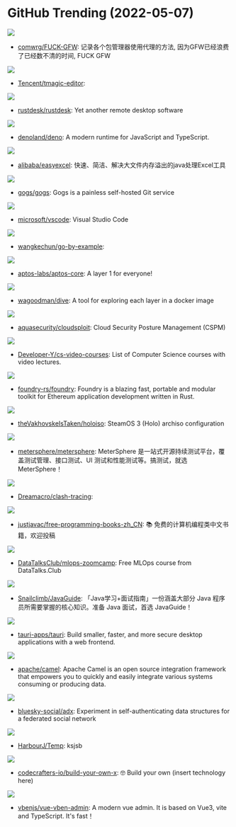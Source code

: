 # GitHub Trending (2022-05-07)

![](https://img.shields.io/badge/none-New%20257-green?style=flat-square&logo=appveyor)
- [comwrg/FUCK-GFW](https://github.com/comwrg/FUCK-GFW): 记录各个包管理器使用代理的方法, 因为GFW已经浪费了已经数不清的时间, FUCK GFW

![](https://img.shields.io/badge/TypeScript-New%20199-green?style=flat-square&logo=appveyor)
- [Tencent/tmagic-editor](https://github.com/Tencent/tmagic-editor): 

![](https://img.shields.io/badge/Rust-New%2064-green?style=flat-square&logo=appveyor)
- [rustdesk/rustdesk](https://github.com/rustdesk/rustdesk): Yet another remote desktop software

![](https://img.shields.io/badge/Rust-New%2034-green?style=flat-square&logo=appveyor)
- [denoland/deno](https://github.com/denoland/deno): A modern runtime for JavaScript and TypeScript.

![](https://img.shields.io/badge/Java-New%2017-green?style=flat-square&logo=appveyor)
- [alibaba/easyexcel](https://github.com/alibaba/easyexcel): 快速、简洁、解决大文件内存溢出的java处理Excel工具

![](https://img.shields.io/badge/Go-New%2053-green?style=flat-square&logo=appveyor)
- [gogs/gogs](https://github.com/gogs/gogs): Gogs is a painless self-hosted Git service

![](https://img.shields.io/badge/TypeScript-New%2063-green?style=flat-square&logo=appveyor)
- [microsoft/vscode](https://github.com/microsoft/vscode): Visual Studio Code

![](https://img.shields.io/badge/Go-New%2043-green?style=flat-square&logo=appveyor)
- [wangkechun/go-by-example](https://github.com/wangkechun/go-by-example): 

![](https://img.shields.io/badge/Rust-New%20121-green?style=flat-square&logo=appveyor)
- [aptos-labs/aptos-core](https://github.com/aptos-labs/aptos-core): A layer 1 for everyone!

![](https://img.shields.io/badge/Go-New%2090-green?style=flat-square&logo=appveyor)
- [wagoodman/dive](https://github.com/wagoodman/dive): A tool for exploring each layer in a docker image

![](https://img.shields.io/badge/JavaScript-New%2011-green?style=flat-square&logo=appveyor)
- [aquasecurity/cloudsploit](https://github.com/aquasecurity/cloudsploit): Cloud Security Posture Management (CSPM)

![](https://img.shields.io/badge/none-New%20119-green?style=flat-square&logo=appveyor)
- [Developer-Y/cs-video-courses](https://github.com/Developer-Y/cs-video-courses): List of Computer Science courses with video lectures.

![](https://img.shields.io/badge/Rust-New%2037-green?style=flat-square&logo=appveyor)
- [foundry-rs/foundry](https://github.com/foundry-rs/foundry): Foundry is a blazing fast, portable and modular toolkit for Ethereum application development written in Rust.

![](https://img.shields.io/badge/Shell-New%2064-green?style=flat-square&logo=appveyor)
- [theVakhovskeIsTaken/holoiso](https://github.com/theVakhovskeIsTaken/holoiso): SteamOS 3 (Holo) archiso configuration

![](https://img.shields.io/badge/Java-New%2034-green?style=flat-square&logo=appveyor)
- [metersphere/metersphere](https://github.com/metersphere/metersphere): MeterSphere 是一站式开源持续测试平台，覆盖测试管理、接口测试、UI 测试和性能测试等。搞测试，就选 MeterSphere！

![](https://img.shields.io/badge/Go-New%2049-green?style=flat-square&logo=appveyor)
- [Dreamacro/clash-tracing](https://github.com/Dreamacro/clash-tracing): 

![](https://img.shields.io/badge/none-New%20144-green?style=flat-square&logo=appveyor)
- [justjavac/free-programming-books-zh_CN](https://github.com/justjavac/free-programming-books-zh_CN): 📚 免费的计算机编程类中文书籍，欢迎投稿

![](https://img.shields.io/badge/Jupyter%20Notebook-New%2060-green?style=flat-square&logo=appveyor)
- [DataTalksClub/mlops-zoomcamp](https://github.com/DataTalksClub/mlops-zoomcamp): Free MLOps course from DataTalks.Club

![](https://img.shields.io/badge/Java-New%2064-green?style=flat-square&logo=appveyor)
- [Snailclimb/JavaGuide](https://github.com/Snailclimb/JavaGuide): 「Java学习+面试指南」一份涵盖大部分 Java 程序员所需要掌握的核心知识。准备 Java 面试，首选 JavaGuide！

![](https://img.shields.io/badge/Rust-New%20719-green?style=flat-square&logo=appveyor)
- [tauri-apps/tauri](https://github.com/tauri-apps/tauri): Build smaller, faster, and more secure desktop applications with a web frontend.

![](https://img.shields.io/badge/Java-New%2015-green?style=flat-square&logo=appveyor)
- [apache/camel](https://github.com/apache/camel): Apache Camel is an open source integration framework that empowers you to quickly and easily integrate various systems consuming or producing data.

![](https://img.shields.io/badge/TypeScript-New%20113-green?style=flat-square&logo=appveyor)
- [bluesky-social/adx](https://github.com/bluesky-social/adx): Experiment in self-authenticating data structures for a federated social network

![](https://img.shields.io/badge/none-New%206-green?style=flat-square&logo=appveyor)
- [HarbourJ/Temp](https://github.com/HarbourJ/Temp): ksjsb

![](https://img.shields.io/badge/none-New%20107-green?style=flat-square&logo=appveyor)
- [codecrafters-io/build-your-own-x](https://github.com/codecrafters-io/build-your-own-x): 🤓 Build your own (insert technology here)

![](https://img.shields.io/badge/Vue-New%2026-green?style=flat-square&logo=appveyor)
- [vbenjs/vue-vben-admin](https://github.com/vbenjs/vue-vben-admin): A modern vue admin. It is based on Vue3, vite and TypeScript. It's fast！

